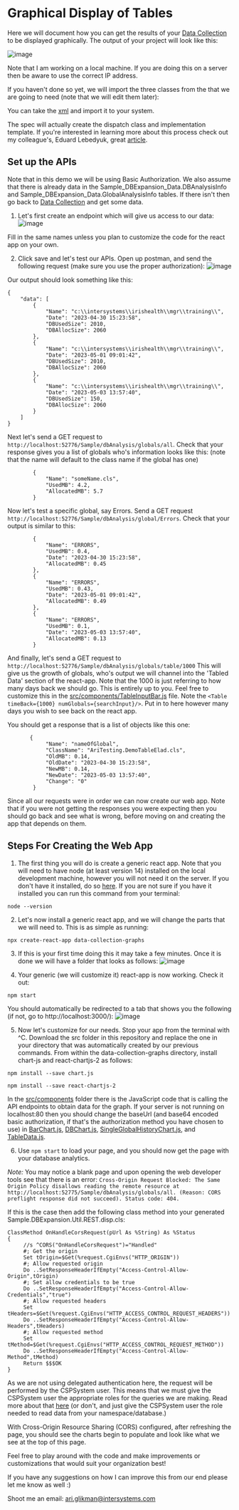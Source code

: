 # Graphical Display of Tables

Here we will document how you can get the results of your [Data Collection](https://github.com/Ari-Glikman/DataCollection) to be displayed graphically. The output of your project will look like this:

![image](https://github.com/Ari-Glikman/DataCollection-UI/assets/73805987/60fc9294-d2a7-4e26-a388-d98a878adff9)

Note that I am working on a local machine. If you are doing this on a server then be aware to use the correct IP address.

If you haven't done so yet, we will import the three classes from the that we are going to need (note that we will edit them later):

You can take the [xml](https://github.com/Ari-Glikman/DataCollection-UI/blob/main/Importable/REST.xml) and import it to your system.

The spec will actually create the dispatch class and implementation template. If you're interested in learning more about this process check out my colleague's, Eduard Lebedyuk, great [article](https://community.intersystems.com/post/developing-rest-api-spec-first-approach).


## Set up the APIs
Note that in this demo we will be using Basic Authorization. We also assume that there is already data in the Sample_DBExpansion_Data.DBAnalysisInfo and Sample_DBExpansion_Data.GlobalAnalysisInfo tables. If there isn't then go back to [Data Collection](https://github.com/Ari-Glikman/DataCollection) and get some data.

1. Let's first create an endpoint which will give us access to our data:
![image](https://github.com/Ari-Glikman/DataCollection-UI/assets/73805987/8da97973-ac8d-45be-9c9f-ec355910f1f6)

Fill in the same names unless you plan to customize the code for the react app on your own.

2. Click save and let's test our APIs. Open up postman, and send the following request (make sure you use the proper authorization):
![image](https://github.com/Ari-Glikman/DataCollection-UI/assets/73805987/be2d2bb5-3295-477e-9e1c-0b016f76067c)

Our output should look something like this:

```
{
    "data": [
        {
            "Name": "c:\\intersystems\\irishealth\\mgr\\training\\",
            "Date": "2023-04-30 15:23:58",
            "DBUsedSize": 2010,
            "DBAllocSize": 2060
        },
        {
            "Name": "c:\\intersystems\\irishealth\\mgr\\training\\",
            "Date": "2023-05-01 09:01:42",
            "DBUsedSize": 2010,
            "DBAllocSize": 2060
        },
        {
            "Name": "c:\\intersystems\\irishealth\\mgr\\training\\",
            "Date": "2023-05-03 13:57:40",
            "DBUsedSize": 150,
            "DBAllocSize": 2060
        }
    ]
}
```

Next let's send a GET request to ```http://localhost:52776/Sample/dbAnalysis/globals/all```. Check that your response gives you a list of globals who's information looks like this:
(note that the name will default to the class name if the global has one)
```
        {
            "Name": "someName.cls",
            "UsedMB": 4.2,
            "AllocatedMB": 5.7
        }
```

Now let's test a specific global, say Errors. Send a GET request ```http://localhost:52776/Sample/dbAnalysis/global/Errors```. Check that your output is similar to this:
```
        {
            "Name": "ERRORS",
            "UsedMB": 0.4,
            "Date": "2023-04-30 15:23:58",
            "AllocatedMB": 0.45
        },
        {
            "Name": "ERRORS",
            "UsedMB": 0.43,
            "Date": "2023-05-01 09:01:42",
            "AllocatedMB": 0.49
        },
        {
            "Name": "ERRORS",
            "UsedMB": 0.1,
            "Date": "2023-05-03 13:57:40",
            "AllocatedMB": 0.13
        }
```
And finally, let's send a GET request to ```http://localhost:52776/Sample/dbAnalysis/globals/table/1000```
This will give us the growth of globals, who's output we will channel into the 'Tabled Data' section of the react-app. Note that the 1000 is just referring to how many days back we should go. This is entirely up to you. Feel free to customize this in the [src/components/TableInputBar.js](https://github.com/Ari-Glikman/DataCollection-UI/blob/main/src/components/TableInputBar.js) file. Note the 
```<Table timeBack={1000} numGlobals={searchInput}/>```. Put in to here however many days you wish to see back on the react app.

You should get a response that is a list of objects like this one:
```
       {
            "Name": "nameOfGlobal",
            "ClassName": "AriTesting.DemoTableElad.cls",
            "OldMB": 0.14,
            "OldDate": "2023-04-30 15:23:58",
            "NewMB": 0.14,
            "NewDate": "2023-05-03 13:57:40",
            "Change": "0"
        }
```


Since all our requests were in order we can now create our web app. Note that if you were not getting the responses you were expecting then you should go back and see what is wrong, before moving on and creating the app that depends on them. 

## Steps For Creating the Web App
1. The first thing you will do is create a generic react app. Note that you will need to have node (at least version 14) installed on the local development machine, however you will not need it on the server. If you don't have it installed, do so [here](https://nodejs.org/en/download). If you are not sure if you have it installed you can run this command from your terminal:
```
node --version
``` 

2. Let's now install a generic react app, and we will change the parts that we will need to. This is as simple as running:
```
npx create-react-app data-collection-graphs
```

3. If this is your first time doing this it may take a few minutes. Once it is done we will have a folder that looks as follows:
![image](https://github.com/Ari-Glikman/DataCollection-UI/assets/73805987/0b637f0a-238f-4c3b-9162-b3cb565e0333)

4. Your generic (we will customize it) react-app is now working. Check it out:
```
npm start
```
You should automatically be redirected to a tab that shows you the following (if not, go to http://localhost:3000/):
![image](https://github.com/Ari-Glikman/DataCollection-UI/assets/73805987/a9de547f-c657-44bf-8d98-c0bc86f8c25d)

5. Now let's customize for our needs. Stop your app from the terminal with ^C. Download the src folder in this repository and replace the one in your directory that was automatically created by our previous commands. From within the data-collection-graphs directory, install chart-js and react-chartjs-2 as follows:
```
npm install --save chart.js
```
```
npm install --save react-chartjs-2
```

In the [src/components](https://github.com/Ari-Glikman/DataCollection-UI/tree/main/src/components) folder there is the JavaScript code that is calling the API endpoints to obtain data for the graph. If your server is not running on localhost:80 then you should change the baseUrl (and base64 encoded basic authorization, if that's the authorization method you have chosen to use) in [BarChart.js](https://github.com/Ari-Glikman/DataCollection-UI/blob/main/src/components/BarChart.js), [DBChart.js](https://github.com/Ari-Glikman/DataCollection-UI/blob/main/src/components/DBChart.js), [SingleGlobalHistoryChart.js](https://github.com/Ari-Glikman/DataCollection-UI/blob/main/src/components/SingleGlobalHistoryChart.js), and [TableData.js](https://github.com/Ari-Glikman/DataCollection-UI/blob/main/src/components/TableData.js).

6. Use ```npm start``` to load your page, and you should now get the page with your database analytics.

*Note:* You may notice a blank page and upon opening the web developer tools see that there is an error: ```Cross-Origin Request Blocked: The Same Origin Policy disallows reading the remote resource at http://localhost:52775/Sample/dbAnalysis/globals/all. (Reason: CORS preflight response did not succeed). Status code: 404.```

If this is the case then add the following class method into your generated Sample.DBExpansion.Util.REST.disp.cls:

```
ClassMethod OnHandleCorsRequest(pUrl As %String) As %Status
{
     //s ^CORS("OnHandleCorsRequest")="Handled"
     #; Get the origin
     Set tOrigin=$Get(%request.CgiEnvs("HTTP_ORIGIN"))
     #; Allow requested origin
     Do ..SetResponseHeaderIfEmpty("Access-Control-Allow-Origin",tOrigin)
     #; Set allow credentials to be true
     Do ..SetResponseHeaderIfEmpty("Access-Control-Allow-Credentials","true")
     #; Allow requested headers
     Set tHeaders=$Get(%request.CgiEnvs("HTTP_ACCESS_CONTROL_REQUEST_HEADERS"))
     Do ..SetResponseHeaderIfEmpty("Access-Control-Allow-Headers",tHeaders)
     #; Allow requested method
     Set tMethod=$Get(%request.CgiEnvs("HTTP_ACCESS_CONTROL_REQUEST_METHOD"))
     Do ..SetResponseHeaderIfEmpty("Access-Control-Allow-Method",tMethod)
     Return $$$OK
}
```

As we are not using delegated authentication here, the request will be performed by the CSPSystem user. This means that we must give the CSPSystem user the appropriate roles for the queries we are making. Read more about that [here](https://docs.intersystems.com/iris20241/csp/docbook/DocBook.UI.Page.cls?KEY=GREST_specification#GREST_specification_cors) (or don't, and just give the CSPSystem user the role needed to read data from your namespace/database.)

With Cross-Origin Resource Sharing (CORS) configured, after refreshing the page, you should see the charts begin to populate and look like what we see at the top of this page.

Feel free to play around with the code and make improvements or customizations that would suit your organization best!

If you have any suggestions on how I can improve this from our end please let me know as well :)

Shoot me an email: ari.glikman@intersystems.com

